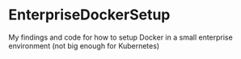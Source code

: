 # EnterpriseDockerSetup
My findings and code for how to setup Docker in a small enterprise environment (not big enough for Kubernetes)

